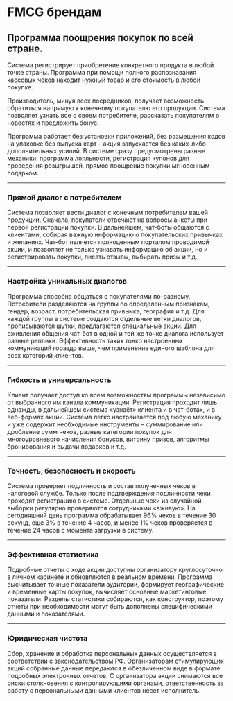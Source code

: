 # FMCG брендам
## **Программа поощрения покупок по всей стране.**
Система регистрирует приобретение конкретного продукта в любой точке страны. Программа при помощи полного распознавания кассовых чеков находит нужный товар и его стоимость в любой покупке.

Производитель, минуя всех посредников, получает возможность обратиться напрямую к конечному покупателю его продукции. Система позволяет узнать все о своем потребителе, рассказать покупателям о новостях и предложить бонус.

Программа работает без установки приложений, без размещения кодов на упаковке без выпуска карт – акция запускается без каких-либо дополнительных усилий. В системе сразу предусмотрены разные механики: программа лояльности, регистрация купонов для проведения розыгрышей, прямое поощрение покупки мгновенным подарком.  

------
### **Прямой диалог с потребителем**
Система позволяет вести диалог с конечным потребителем вашей продукции. Сначала, покупатели отвечают на вопросы анкеты при первой регистрации покупки. В дальнейшем, чат-боты общаются с клиентами, собирая важную информацию о покупательских привычках и желаниях. Чат-бот является полноценным порталом проводимой акции, и позволяет не только узнавать информацию об акции, но и регистрировать покупки, писать отзывы, выбирать призы и т.д.

------
### **Настройка уникальных диалогов**
Программа способна общаться с покупателями по-разному. Потребители разделяются на группы по определенным признакам, гендер, возраст, потребительская привычка, география и т.д. Для каждой группы в системе создаются отдельные ветки диалогов, прописываются шутки, предлагаются специальные акции. Для оживления общения чат-бот в одной и той же точке диалога использует разные реплики. Эффективность таких тонко настроенных коммуникаций гораздо выше, чем применение единого шаблона для всех категорий клиентов.

------
### **Гибкость и универсальность**
Клиент получает доступ ко всем возможностям программы независимо от выбранного им канала коммуникации. Регистрация проходит лишь однажды, в дальнейшем система «узнаёт» клиента и в чат-ботах, и в веб-формах акции. Система легко настраивается под любую механику и уже содержит необходимые инструменты – суммирование или дробление сумм чеков, разные категории покупок для многоуровневого начисления бонусов, витрину призов, алгоритмы бронирования и выдачи подарков и т.д. 

------
### **Точность, безопасность и скорость**
Система проверяет подлинность и состав полученных чеков в налоговой службе. Только после подтверждения подлинности чеки проходят регистрацию в системе. Отдельные чеки из случайной выборки регулярно проверяются сотрудниками «вживую». На сегодняшний день программа обрабатывает 96% чеков в течение 30 секунд, еще 3% в течение 4 часов, и менее 1% чеков проверяется в течение 24 часов с момента загрузки в систему.

------ 
### **Эффективная статистика**
Подробные отчеты о ходе акции доступны организатору  круглосуточно в личном кабинете и обновляются в реальном времени. Программа высчитывает точные показатели аудитории, формирует географические и временные карты покупок, вычисляет основные маркетинговые показатели. Разделы статистики собираются, как конструктор, поэтому отчеты при необходимости могут быть дополнены специфическими данными и показателями.

------
### **Юридическая чистота**
Сбор, хранение и обработка персональных данных осуществляется в соответствии с законодательством РФ. Организаторам стимулирующих акций собранные данные передаются в обезличенном виде в формате подробных электронных отчетов. С организатора акции снимаются все риски столкновения с контролирующими органами, ответственность за работу с персональными данными клиентов несет исполнитель.
